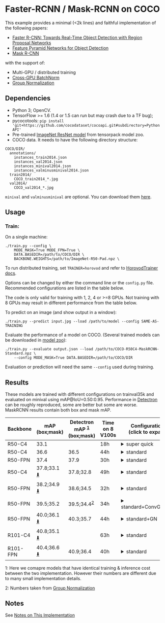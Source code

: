 # Faster-RCNN / Mask-RCNN on COCO
This example provides a minimal (<2k lines) and faithful implementation of the following papers:

+ [Faster R-CNN: Towards Real-Time Object Detection with Region Proposal Networks](https://arxiv.org/abs/1506.01497)
+ [Feature Pyramid Networks for Object Detection](https://arxiv.org/abs/1612.03144)
+ [Mask R-CNN](https://arxiv.org/abs/1703.06870)

with the support of:
+ Multi-GPU / distributed training
+ [Cross-GPU BatchNorm](https://arxiv.org/abs/1711.07240)
+ [Group Normalization](https://arxiv.org/abs/1803.08494)

## Dependencies
+ Python 3; OpenCV.
+ TensorFlow >= 1.6 (1.4 or 1.5 can run but may crash due to a TF bug);
+ pycocotools: `pip install 'git+https://github.com/cocodataset/cocoapi.git#subdirectory=PythonAPI'`
+ Pre-trained [ImageNet ResNet model](http://models.tensorpack.com/FasterRCNN/)
  from tensorpack model zoo.
+ COCO data. It needs to have the following directory structure:
```
COCO/DIR/
  annotations/
    instances_train2014.json
    instances_val2014.json
    instances_minival2014.json
    instances_valminusminival2014.json
  train2014/
    COCO_train2014_*.jpg
  val2014/
    COCO_val2014_*.jpg
```
`minival` and `valminusminival` are optional. You can download them
[here](https://github.com/rbgirshick/py-faster-rcnn/blob/master/data/README.md).


## Usage
### Train:

On a single machine:
```
./train.py --config \
    MODE_MASK=True MODE_FPN=True \
    DATA.BASEDIR=/path/to/COCO/DIR \
    BACKBONE.WEIGHTS=/path/to/ImageNet-R50-Pad.npz \
```

To run distributed training, set `TRAINER=horovod` and refer to [HorovodTrainer docs](http://tensorpack.readthedocs.io/modules/train.html#tensorpack.train.HorovodTrainer).

Options can be changed by either the command line or the `config.py` file.
Recommended configurations are listed in the table below.

The code is only valid for training with 1, 2, 4 or >=8 GPUs.
Not training with 8 GPUs may result in different performance from the table below.

To predict on an image (and show output in a window):
```
./train.py --predict input.jpg --load /path/to/model --config SAME-AS-TRAINING
```

Evaluate the performance of a model on COCO.
(Several trained models can be downloaded in [model zoo](http://models.tensorpack.com/FasterRCNN)):
```
./train.py --evaluate output.json --load /path/to/COCO-R50C4-MaskRCNN-Standard.npz \
    --config MODE_MASK=True DATA.BASEDIR=/path/to/COCO/DIR
```
Evaluation or prediction will need the same `--config` used during training.

## Results

These models are trained with different configurations on trainval35k and evaluated on minival using mAP@IoU=0.50:0.95.
Performance in [Detectron](https://github.com/facebookresearch/Detectron/) can be roughly reproduced, some are better but some are worse.
MaskRCNN results contain both box and mask mAP.

 | Backbone | mAP<br/>(box;mask)                                                                                    | Detectron mAP <sup>[1](#ft1)</sup><br/> (box;mask) | Time on 8 V100s | Configurations <br/> (click to expand)                                                                                                                                                                          |
 | -        | -                                                                                                     | -                                                  | -               | -                                                                                                                                                                                                               |
 | R50-C4   | 33.1                                                                                                  |                                                    | 18h             | <details><summary>super quick</summary>`MODE_MASK=False FRCNN.BATCH_PER_IM=64`<br/>`PREPROC.SHORT_EDGE_SIZE=600 PREPROC.MAX_SIZE=1024`<br/>`TRAIN.LR_SCHEDULE=[150000,230000,280000]` </details>                |
 | R50-C4   | 36.6                                                                                                  | 36.5                                               | 44h             | <details><summary>standard</summary>`MODE_MASK=False` </details>                                                                                                                                                |
 | R50-FPN  | 37.4                                                                                                  | 37.9                                               | 30h             | <details><summary>standard</summary>`MODE_MASK=False MODE_FPN=True` </details>                                                                                                                                  |
 | R50-C4   | 37.8;33.1 [:arrow_down:](http://models.tensorpack.com/FasterRCNN/COCO-R50C4-MaskRCNN-Standard.npz)    | 37.8;32.8                                          | 49h             | <details><summary>standard</summary>`MODE_MASK=True` </details>                                                                                                                                                 |
 | R50-FPN  | 38.2;34.9 [:arrow_down:](http://models.tensorpack.com/FasterRCNN/COCO-R50FPN-MaskRCNN-Standard.npz)   | 38.6;34.5                                          | 32h             | <details><summary>standard</summary>`MODE_MASK=True MODE_FPN=True` </details>                                                                                                                                   |
 | R50-FPN  | 39.5;35.2                                                                                             | 39.5;34.4<sup>[2](#ft2)</sup>                      | 34h             | <details><summary>standard+ConvGNHead</summary>`MODE_MASK=True MODE_FPN=True`<br/>`FPN.FRCNN_HEAD_FUNC=fastrcnn_4conv1fc_gn_head` </details>                                                                    |
 | R50-FPN  | 40.0;36.1 [:arrow_down:](http://models.tensorpack.com/FasterRCNN/COCO-R50FPN-MaskRCNN-StandardGN.npz) | 40.3;35.7                                          | 44h             | <details><summary>standard+GN</summary>`MODE_MASK=True MODE_FPN=True`<br/>`FPN.NORM=GN BACKBONE.NORM=GN`<br/>`FPN.FRCNN_HEAD_FUNC=fastrcnn_4conv1fc_gn_head`<br/>`FPN.MRCNN_HEAD_FUNC=maskrcnn_up4conv_gn_head` |
 | R101-C4  | 40.8;35.1 [:arrow_down:](http://models.tensorpack.com/FasterRCNN/COCO-R101C4-MaskRCNN-Standard.npz)   |                                                    | 63h             | <details><summary>standard</summary>`MODE_MASK=True `<br/>`BACKBONE.RESNET_NUM_BLOCK=[3,4,23,3]` </details>                                                                                                     |
 | R101-FPN | 40.4;36.6 [:arrow_down:](http://models.tensorpack.com/FasterRCNN/COCO-R101FPN-MaskRCNN-Standard.npz)  | 40.9;36.4                                          | 40h             | <details><summary>standard</summary>`MODE_MASK=True MODE_FPN=True`<br/>`BACKBONE.RESNET_NUM_BLOCK=[3,4,23,3]` </details>                                                                                        |

 <a id="ft1">1</a>: Here we comapre models that have identical training & inference cost between the two implementation. However their numbers are different due to many small implementation details.

 <a id="ft2">2</a>: Numbers taken from [Group Normalization](https://arxiv.org/abs/1803.08494)

## Notes

See [Notes on This Implementation](NOTES.md)

